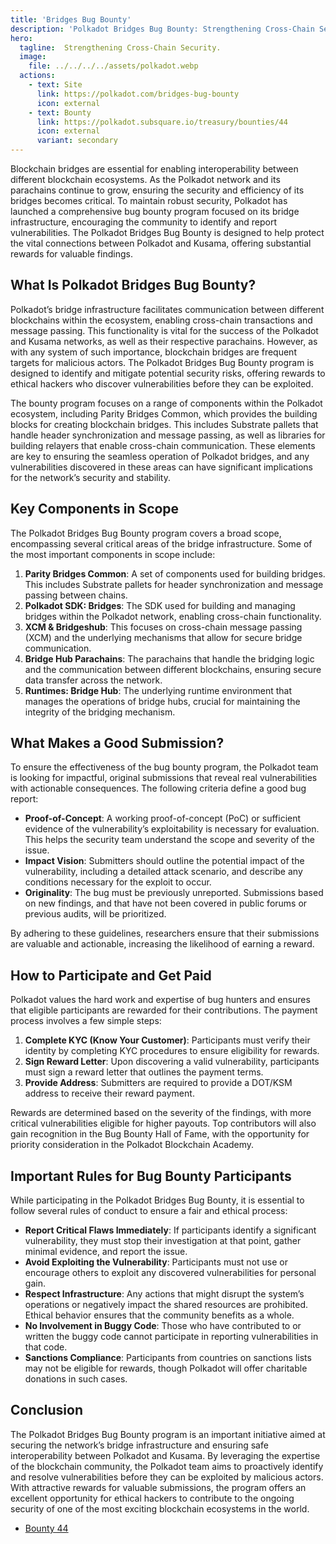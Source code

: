 ```yaml
---
title: 'Bridges Bug Bounty'
description: 'Polkadot Bridges Bug Bounty: Strengthening Cross-Chain Security'
hero:
  tagline:  Strengthening Cross-Chain Security.
  image: 
    file: ../../../../assets/polkadot.webp
  actions:
    - text: Site
      link: https://polkadot.com/bridges-bug-bounty
      icon: external
    - text: Bounty
      link: https://polkadot.subsquare.io/treasury/bounties/44
      icon: external
      variant: secondary
---
```


Blockchain bridges are essential for enabling interoperability between different blockchain ecosystems. As the Polkadot network and its parachains continue to grow, ensuring the security and efficiency of its bridges becomes critical. To maintain robust security, Polkadot has launched a comprehensive bug bounty program focused on its bridge infrastructure, encouraging the community to identify and report vulnerabilities. The Polkadot Bridges Bug Bounty is designed to help protect the vital connections between Polkadot and Kusama, offering substantial rewards for valuable findings.

## What Is Polkadot Bridges Bug Bounty?
Polkadot’s bridge infrastructure facilitates communication between different blockchains within the ecosystem, enabling cross-chain transactions and message passing. This functionality is vital for the success of the Polkadot and Kusama networks, as well as their respective parachains. However, as with any system of such importance, blockchain bridges are frequent targets for malicious actors. The Polkadot Bridges Bug Bounty program is designed to identify and mitigate potential security risks, offering rewards to ethical hackers who discover vulnerabilities before they can be exploited.

The bounty program focuses on a range of components within the Polkadot ecosystem, including Parity Bridges Common, which provides the building blocks for creating blockchain bridges. This includes Substrate pallets that handle header synchronization and message passing, as well as libraries for building relayers that enable cross-chain communication. These elements are key to ensuring the seamless operation of Polkadot bridges, and any vulnerabilities discovered in these areas can have significant implications for the network’s security and stability.

## Key Components in Scope
The Polkadot Bridges Bug Bounty program covers a broad scope, encompassing several critical areas of the bridge infrastructure. Some of the most important components in scope include:
1. **Parity Bridges Common**: A set of components used for building bridges. This includes Substrate pallets for header synchronization and message passing between chains.
2. **Polkadot SDK: Bridges**: The SDK used for building and managing bridges within the Polkadot network, enabling cross-chain functionality.
3. **XCM & Bridgeshub**: This focuses on cross-chain message passing (XCM) and the underlying mechanisms that allow for secure bridge communication.
4. **Bridge Hub Parachains**: The parachains that handle the bridging logic and the communication between different blockchains, ensuring secure data transfer across the network.
5. **Runtimes: Bridge Hub**: The underlying runtime environment that manages the operations of bridge hubs, crucial for maintaining the integrity of the bridging mechanism.

## What Makes a Good Submission?
To ensure the effectiveness of the bug bounty program, the Polkadot team is looking for impactful, original submissions that reveal real vulnerabilities with actionable consequences. The following criteria define a good bug report:
- **Proof-of-Concept**: A working proof-of-concept (PoC) or sufficient evidence of the vulnerability’s exploitability is necessary for evaluation. This helps the security team understand the scope and severity of the issue.
- **Impact Vision**: Submitters should outline the potential impact of the vulnerability, including a detailed attack scenario, and describe any conditions necessary for the exploit to occur.
- **Originality**: The bug must be previously unreported. Submissions based on new findings, and that have not been covered in public forums or previous audits, will be prioritized.

By adhering to these guidelines, researchers ensure that their submissions are valuable and actionable, increasing the likelihood of earning a reward.

## How to Participate and Get Paid
Polkadot values the hard work and expertise of bug hunters and ensures that eligible participants are rewarded for their contributions. The payment process involves a few simple steps:
1. **Complete KYC (Know Your Customer)**: Participants must verify their identity by completing KYC procedures to ensure eligibility for rewards.
2. **Sign Reward Letter**: Upon discovering a valid vulnerability, participants must sign a reward letter that outlines the payment terms.
3. **Provide Address**: Submitters are required to provide a DOT/KSM address to receive their reward payment.

Rewards are determined based on the severity of the findings, with more critical vulnerabilities eligible for higher payouts. Top contributors will also gain recognition in the Bug Bounty Hall of Fame, with the opportunity for priority consideration in the Polkadot Blockchain Academy.

## Important Rules for Bug Bounty Participants
While participating in the Polkadot Bridges Bug Bounty, it is essential to follow several rules of conduct to ensure a fair and ethical process:
- **Report Critical Flaws Immediately**: If participants identify a significant vulnerability, they must stop their investigation at that point, gather minimal evidence, and report the issue.
- **Avoid Exploiting the Vulnerability**: Participants must not use or encourage others to exploit any discovered vulnerabilities for personal gain.
- **Respect Infrastructure**: Any actions that might disrupt the system’s operations or negatively impact the shared resources are prohibited. Ethical behavior ensures that the community benefits as a whole.
- **No Involvement in Buggy Code**: Those who have contributed to or written the buggy code cannot participate in reporting vulnerabilities in that code.
- **Sanctions Compliance**: Participants from countries on sanctions lists may not be eligible for rewards, though Polkadot will offer charitable donations in such cases.

## Conclusion
The Polkadot Bridges Bug Bounty program is an important initiative aimed at securing the network’s bridge infrastructure and ensuring safe interoperability between Polkadot and Kusama. By leveraging the expertise of the blockchain community, the Polkadot team aims to proactively identify and resolve vulnerabilities before they can be exploited by malicious actors. With attractive rewards for valuable submissions, the program offers an excellent opportunity for ethical hackers to contribute to the ongoing security of one of the most exciting blockchain ecosystems in the world.

- [Bounty 44](https://polkadot.subsquare.io/treasury/bounties/44)
